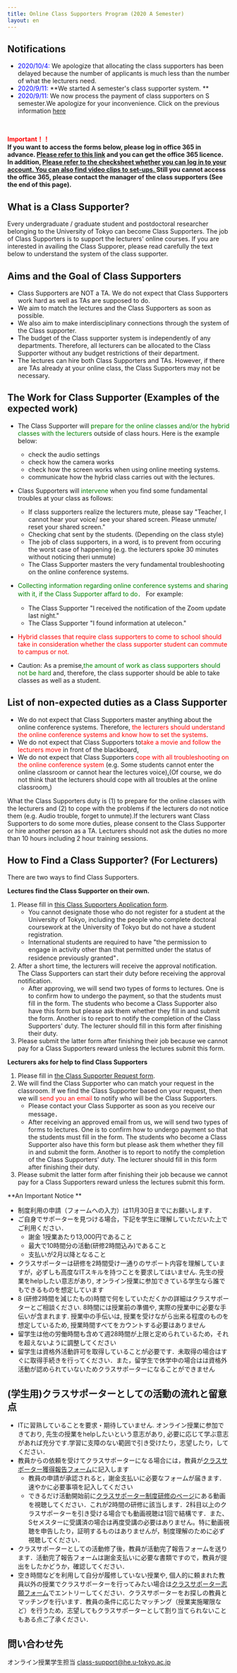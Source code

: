 ```yaml
---
title: Online Class Supporters Program (2020 A Semester)
layout: en
---
```


Notifications
---------------------------

* <span style="color:blue;">2020/10/4:</span> We apologize that allocating the class supporters has been delayed  because the number of applicants is much less than the number of what the lecturers need. 
* <span style="color:blue;">2020/9/11:</span> **We started A semester's class supporter system. **
* <span style="color:blue;">2020/9/11:</span> We now process the payment of class supporters on S semester.We apologize for your inconvenience. Click on the previous information <a href="https://utelecon.github.io/supporters/class" target="_blank">here</a>

<br>

**<font color="red">Important！！</font>** <br>
**If you want to access the forms below, please log in office 365 in advance. <a href="https://www.u-tokyo.ac.jp/adm/dics/ja/mslicense.html" target="_blank">Please refer to this link</a>  and  you can get the office 365 licence. In addition, <a href="https://utelecon.github.io/oc/#office-365%E3%81%8C%E4%BD%BF%E3%81%88%E3%82%8B%E3%81%8B%E3%81%AE%E3%83%81%E3%82%A7%E3%83%83%E3%82%AF " target="_blank">Please refer to the checksheet whether you can log in to your account.  You can also find video clips to set-ups. </a> Still you cannot access the office 365, please contact the manager of the class supporters (See the end of this page).**


What is a Class Supporter?
---------------------------

Every undergraduate / graduate student and postdoctoral researcher belonging to the University of Tokyo can become Class Supporters. The job of Class Supporters is to support the lecturers' online courses. If you are interested in availing the Class Supporer, please read carefully the text below to understand the system of the class supporter.  

Aims and the Goal of Class Supporters
---------------------------

* Class Supporters are NOT a TA. We do not expect that Class Supporters  work hard as well as TAs are supposed to do.
* We aim to match the lectures and the Class Supporters as soon as possible.
* We also aim to make interdisciplinary connections through the system of the Class supporter.
* The budget of the Class supporter system is independently of any departments. Therefore, all lecturers can be  allocated to the Class Supporter without any budget restrictions of their department.
* The lectures can hire both Class Supporters and TAs. However, if there are TAs already at your online class, the Class Supporters may not be necessary.  

The Work for Class Supporter (Examples of the expected work)
---------------------------

* The Class Supporter will <font color="green">prepare for the online classes and/or the hybrid classes with the lecturers</font> outside of class hours. Here is  the example below:
  * check the audio settings
  * check how the camera works
  * check how the screen works when using online meeting systems.
  * communicate how the hybrid class carries out with the lectures.
* Class Supporters will <font color="green">intervene</font> when you find some fundamental troubles at your class as follows: 
  * If class supporters realize the lecturers mute, please say "Teacher, I cannot hear your voice/ see your shared screen. Please unmute/ reset your shared screen." 
  * Checking chat sent by the students. (Depending on the class style) 
  * The job of class supporters, in a word, is to prevent from occuring the worst case of happening (e.g. the lecturers spoke 30 minutes without noticing theri unmute)
  * The Class Supporter masters the very fundamental troubleshooting on the online conference systems.  
* <font color="green">Collecting information regarding online conference systems and sharing with it, if the Class Supporter affard to do．</font> For example:
  * The Class Supporter "I received the notification of  the Zoom update last night."
  * The Class Supporter "I found information at utelecon."
* <span style="color: red">Hybrid classes that require class supporters to come to school should take in consideration whether the class supporter student can commute to campus or not.<u></u></span>
  
* Caution: As a premise,<font color="green">the amount of work as class supporters should not be hard </font>and, therefore, the class supporter should be able to take classes as well as a student.

List of non-expected duties as a Class Supporter
---------------------------

* We do not expect that Class Supporters master anything about the online conference systems. Therefore, <font color="red">the lecturers should understand the online conference systems and know how to set the systems</font>.<u></u>
* We do not expect that Class Supporters to<font color="red">take a  movie and follow the lecturers move </font>in front of the blackboard<u>.</u>
* We do not expect that Class Supporters <font color="red">cope with all troubleshooting on the online conference system</font> (e.g. Some students cannot enter the online classroom or cannot hear the lectures voice)<u>.</u>(Of course, we do not think that the lecturers should cope with all troubles at the online classroom<u>.</u>)

What the Class Supporters duty  is  (1) to prepare for the online classes with the lecturers and (2) to cope with the problems if the lecturers do not notice them (e.g. Audio trouble, forget to unmute).If the lecturers want Class Supporters to do some more duties, please consent to the Class Supporter or hire another person as a TA. Lecturers should not ask the duties no more than 10 hours including 2 hour training sessions. 

How to Find a Class Supporter? (For Lecturers) 
---------------------------

There are two ways to find Class Supporters. 

**Lectures find the Class Supporter on their own.**

1. Please fill in <a href="https://forms.office.com/Pages/ResponsePage.aspx?id=T6978HAr10eaAgh1yvlMhE94RPB63wNJlBYuMusGyS9UNFBUWk5RUkQ0NFFHQUpaSkdaVlNDMU43OC4u" target="_blank">this Class Supporters Application form</a>.
    * You cannot designate those who do not register for a student at the University of Tokyo, including the people who complete doctoral coursework at the University of Tokyo but  do not have a student registration.
    *  International students are required to have "the permission to engage in activity other than that permitted under the status of residence previously granted"．
1. After a short time, the lecturers will receive the approval notification. The  Class Supporters can start their duty before receiving the approval notification.
    *  After approving, we will send two types of forms to lectures. One is to confirm how to undergo the payment, so that the students must fill in the form. The students who become a Class Supporter also have this form but please ask them whether they fill in and submit the form. Another is to report to notify the completion of the Class Supporters' duty. The lecturer should fill in this form after finishing their duty.
1. Please submit the latter form after finishing their job because we cannot pay for a Class Supporters reward unless the lectures submit this form.

**Lecturers aks for help to find Class Supporters**
1. Please fill in <a href="https://forms.office.com/Pages/ResponsePage.aspx?id=T6978HAr10eaAgh1yvlMhE94RPB63wNJlBYuMusGyS9URDJDMVFIUEhVSExOUTBWNlU2TFZBNEpNQy4u" target="_blank">the Class Supporter Request form</a>.
1. We will find the Class Supporter who can match your request in the classroom. If we find the Class Supporter based on your request, then we will <font color="red">send you an email</font> to notify who will be the Class Supporters.
    * Please contact your Class Supporter as soon as you receive our message．
    *  After receiving an approved email from us, we will send two types of forms to lectures. One is to confirm how to undergo payment so that the students must fill in the form. The students who become a Class Supporter also have this form but please ask them whether they fill in and submit the form. Another is to report to notify the completion of the Class Supporters' duty. The lecturer should fill in this form after finishing their duty. 
1. Please submit the latter form after finishing their job because we cannot pay for a Class Supporters reward unless the lectures submit this form.

**An Important Notice **
* 制度利用の申請（フォームへの入力）は11月30日までにお願いします．
* ご自身でサポーターを見つける場合，下記を学生に理解していただいた上でご利用ください．
  * 謝金 1授業あたり13,000円であること  
  * 最大で10時間分の活動(研修2時間込み)であること
  * 支払いが2月以降となること
* クラスサポーターは研修を2時間受け一通りのサポート内容を理解していますが，必ずしも高度なITスキルを持つことを要求してはいません. 先生の授業をhelpしたい意志があり, オンライン授業に参加できている学生なら誰でもできるものを想定しています
* 8 (研修2時間を減じたもの)時間で何をしていただくかの詳細はクラスサポーターとご相談ください. 8時間には授業前の準備や, 実際の授業中に必要な手伝いが含まれます. 授業中の手伝いは, 授業を受けながら出来る程度のものを想定しているため, 授業時間すべてをカウントする必要はありません
* 留学生は他の労働時間も含めて週28時間が上限と定められているため，それを超えないように調整してください
* 留学生は資格外活動許可を取得していることが必要です．未取得の場合はすぐに取得手続きを行ってください．また，留学生で休学中の場合はは資格外活動が認められていないためクラスサポーターになることができません


(学生用)クラスサポーターとしての活動の流れと留意点
---------------------------------------------
* ITに習熟していることを要求・期待していません. オンライン授業に参加できており, 先生の授業をhelpしたいという意志があり, 必要に応じて学ぶ意志があれば充分です.学習に支障のない範囲で引き受けたり，志望したり，してください．
* 教員からの依頼を受けてクラスサポーターになる場合には，教員が<a href="https://forms.office.com/Pages/ResponsePage.aspx?id=T6978HAr10eaAgh1yvlMhE94RPB63wNJlBYuMusGyS9UNFBUWk5RUkQ0NFFHQUpaSkdaVlNDMU43OC4u" target="_blank">クラスサポーター獲得報告フォーム</a>に記入します
    * 教員の申請が承認されると，謝金支払いに必要なフォームが届きます．速やかに必要事項を記入してください
    * できるだけ活動開始前に<a href="https://utelecon.github.io/events/2020-05-20/" target="_blank">クラスサポーター制度研修のページ</a>にある動画を視聴してください．これが2時間の研修に該当します．2科目以上のクラスサポーターを引き受ける場合でも動画視聴は1回で結構です．また、Sセメスターに受講済の場合は再度受講の必要はありません。特に動画視聴を申告したり，証明するものはありませんが，制度理解のために必ず視聴してください．
* クラスサポーターとしての活動修了後，教員が活動完了報告フォームを送ります．活動完了報告フォームは謝金支払いに必要な書類ですので，教員が提出をしたかどうか，確認してください．   
* 空き時間などを利用して自分が履修していない授業や, 個人的に頼まれた教員以外の授業でクラスサポーターを行ってみたい場合は<a href="https://forms.office.com/Pages/ResponsePage.aspx?id=T6978HAr10eaAgh1yvlMhE94RPB63wNJlBYuMusGyS9UNVhJUFpTTU0wSlYyVU9TQkVRNDJFQ1BCNi4u" target="_blank">クラスサポーター志願フォーム</a>でエントリーしてください．クラスサポーターをお探しの教員とマッチングを行います．教員の条件に応じたマッチング（授業実施曜限など）を行うため，志望してもクラスサポーターとして割り当てられないこともある点ご了承ください．


問い合わせ先
---------------------------------------------

オンライン授業学生担当
class-support@he.u-tokyo.ac.jp


